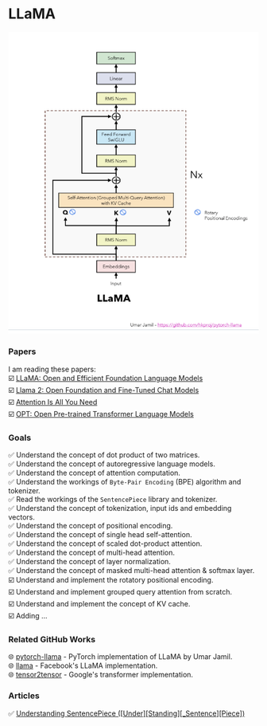 # **LLaMA**
![](llama.png)


### **Papers**  
I am reading these papers:  
☑️ [LLaMA: Open and Efficient Foundation Language Models](https://ai.meta.com/research/publications/llama-open-and-efficient-foundation-language-models/)  
☑️ [Llama 2: Open Foundation and Fine-Tuned Chat Models](https://ai.meta.com/research/publications/llama-2-open-foundation-and-fine-tuned-chat-models/)  
☑️ [Attention Is All You Need](https://arxiv.org/abs/1706.03762)  
☑️ [OPT: Open Pre-trained Transformer Language Models](https://arxiv.org/abs/2205.01068)


### **Goals**
✅ Understand the concept of dot product of two matrices.   
✅ Understand the concept of autoregressive language models.  
✅ Understand the concept of attention computation.  
✅ Understand the workings of `Byte-Pair Encoding` (BPE) algorithm and tokenizer.   
✅ Read the workings of the `SentencePiece` library and tokenizer.  
✅ Understand the concept of tokenization, input ids and embedding vectors.  
✅ Understand the concept of positional encoding.  
✅ Understand the concept of single head self-attention.  
✅ Understand the concept of scaled dot-product attention.  
✅ Understand the concept of multi-head attention.  
✅ Understand the concept of layer normalization.  
✅ Understand the concept of masked multi-head attention & softmax layer.  
☑️ Understand and implement the rotatory positional encoding.   
☑️ Understand and implement grouped query attention from scratch.  
☑️ Understand and implement the concept of KV cache.   
☑️ Adding ...


### **Related GitHub Works**
🌐 [pytorch-llama](https://github.com/hkproj/pytorch-llama/tree/main) - PyTorch implementation of LLaMA by Umar Jamil.  
🌐 [llama](https://github.com/facebookresearch/llama) - Facebook's LLaMA implementation.  
🌐 [tensor2tensor](https://github.com/tensorflow/tensor2tensor) - Google's transformer implementation.


### **Articles**
✅ [Understanding SentencePiece ([Under][Standing][_Sentence][Piece])](https://colabdoge.medium.com/understanding-sentencepiece-under-standing-sentence-piece-ac8da59f6b08)